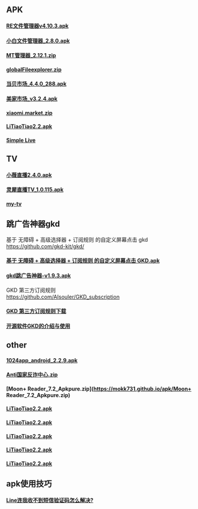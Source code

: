 ## APK


#### [RE文件管理器v4.10.3.apk](https://mokk731.github.io/apk/RE文件管理器v4.10.3.apk)

#### [小白文件管理器_2.8.0.apk](https://mokk731.github.io/apk/小白文件管理器_2.8.0.apk)

#### [MT管理器_2.12.1.zip](https://mokk731.github.io/apk/MT管理器_2.12.1.zip)

#### [globalFileexplorer.zip](https://mokk731.github.io/apk/globalFileexplorer.zip)

#### [当贝市场_4.4.0_288.apk](https://mokk731.github.io/apk/当贝市场_4.4.0_288.apk)

#### [美家市场_v3.2.4.apk](https://mokk731.github.io/apk/美家市场_v3.2.4.apk)

#### [xiaomi.market.zip](https://mokk731.github.io/apk/xiaomi.market.zip)

#### [LiTiaoTiao2.2.apk](https://mokk731.github.io/apk/LiTiaoTiao2.2.apk)

#### [Simple Live](https://github.com/xiaoyaocz/dart_simple_live/releases)



## TV

#### [小薇直播2.4.0.apk](https://mokk731.github.io/apk/小薇直播2.4.0.apk)

#### [灵犀直播TV_1.0.115.apk](https://mokk731.github.io/apk/灵犀直播TV_1.0.115.apk)

#### [my-tv](https://github.com/lizongying/my-tv/releases)


## 跳广告神器gkd

基于 无障碍 + 高级选择器 + 订阅规则 的自定义屏幕点击 gkd     
https://github.com/gkd-kit/gkd/

#### [基于 无障碍 + 高级选择器 + 订阅规则 的自定义屏幕点击 GKD.apk ](https://github.com/gkd-kit/gkd/releases)

#### [gkd跳广告神器-v1.9.3.apk](https://mokk731.github.io/apk/gkd跳广告神器-v1.9.3.zip)

GKD 第三方订阅规则       
https://github.com/AIsouler/GKD_subscription

#### [GKD 第三方订阅规则下载](https://raw.githubusercontent.com/AIsouler/GKD_subscription/main/dist/AIsouler_gkd.json5)


#### [开源软件GKD的介绍与使用](https://www.bilibili.com/video/BV1mrPCeBEff)

## other

#### [1024app_android_2.2.9.apk](https://mokk731.github.io/apk/1024app_android_2.2.9.apk)

#### [Anti国家反诈中心.zip](https://mokk731.github.io/apk/Anti国家反诈中心.zip)

#### [Moon+ Reader_7.2_Apkpure.zip](https://mokk731.github.io/apk/Moon+ Reader_7.2_Apkpure.zip)




#### [LiTiaoTiao2.2.apk](https://mokk731.github.io/apk/LiTiaoTiao2.2.apk)
#### [LiTiaoTiao2.2.apk](https://mokk731.github.io/apk/LiTiaoTiao2.2.apk)

#### [LiTiaoTiao2.2.apk](https://mokk731.github.io/apk/LiTiaoTiao2.2.apk)
#### [LiTiaoTiao2.2.apk](https://mokk731.github.io/apk/LiTiaoTiao2.2.apk)
#### [LiTiaoTiao2.2.apk](https://mokk731.github.io/apk/LiTiaoTiao2.2.apk)

## apk使用技巧

#### [Line连我收不到短信验证码怎么解决?](https://mokk731.github.io/md/line)


